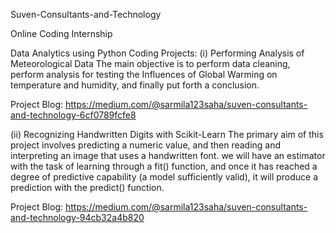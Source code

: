 Suven-Consultants-and-Technology

Online Coding Internship

Data Analytics using Python Coding Projects:
(i) Performing Analysis of Meteorological Data
The main objective is to perform data cleaning, perform analysis for testing the Influences of Global Warming on temperature and humidity, and finally put forth a conclusion.

Project Blog: https://medium.com/@sarmila123saha/suven-consultants-and-technology-6cf0789fcfe8

(ii) Recognizing Handwritten Digits with Scikit-Learn
The primary aim of this project involves predicting a numeric value, and then reading and interpreting an image that uses a handwritten font. we will have an estimator with the task of learning through a fit() function, and once it has reached a degree of predictive capability (a model sufficiently valid), it will produce a prediction with the predict() function.

Project Blog: https://medium.com/@sarmila123saha/suven-consultants-and-technology-94cb32a4b820
